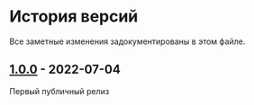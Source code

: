 # История версий

Все заметные изменения задокументированы в этом файле.

[1.0.0]: https://github.com/digikid/tiny-compressor/releases/tag/1.0.0

## [1.0.0] - 2022-07-04

Первый публичный релиз
